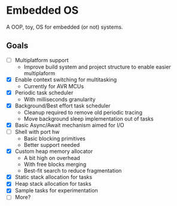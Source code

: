# Embedded OS

A OOP, toy, OS for embedded (or not) systems.

## Goals
* [ ] Multiplatform support
  * Improve build system and project structure to enable easier multiplaform
* [x] Enable context switching for multitasking
  * Currently for AVR MCUs
* [x] Periodic task scheduler
  * With milliseconds granularity
* [x] Background/Best effort task scheduler
  * Cleanup required to remove old periodic tracing
  * Move background sleep implementation out of tasks
* [x] Basic Async/Await mechanism aimed for I/O
* [ ] Shell with port hw
  * Basic blocking primitives
  * Better support needed
* [x] Custom heap memory allocator
  * A bit high on overhead
  * With free blocks merging
  * Best-fit search to reduce fragmentation
* [x] Static stack allocation for tasks
* [x] Heap stack allocation for tasks
* [x] Sample tasks for experimentation
* [ ] More?